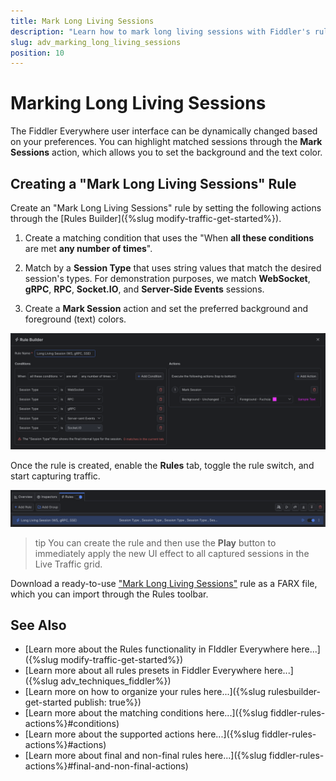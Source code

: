 ```yaml
---
title: Mark Long Living Sessions
description: "Learn how to mark long living sessions with Fiddler's rules."
slug: adv_marking_long_living_sessions
position: 10
---
```


# Marking Long Living Sessions


The Fiddler Everywhere user interface can be dynamically changed based on your preferences. You can highlight matched sessions through the **Mark Sessions** action, which allows you to set the background and the text color.

## Creating a "Mark Long Living Sessions" Rule

Create an "Mark Long Living Sessions" rule by setting the following actions through the [Rules Builder]({%slug modify-traffic-get-started%}).

1. Create a matching condition that uses the "When **all these conditions** are met **any number of times**". 

1. Match by a **Session Type** that uses string values that match the desired session's types. For demonstration purposes, we match **WebSocket**, **gRPC**, **RPC**, **Socket.IO**, and **Server-Side Events** sessions.

1. Create a **Mark Session** action and set the preferred background and foreground (text) colors.

![Creating "Mark Long Living Sessions" rule](../../images/advanced/mark-long-living-sessions.png)

Once the rule is created, enable the **Rules** tab, toggle the rule switch, and start capturing traffic.

![Activating the "Mark Long Living Sessions" rule](../../images/advanced/mark-long-living-sessions-active.png)

>tip You can create the rule and then use the **Play** button to immediately apply the new UI effect to all captured sessions in the Live Traffic grid.

Download a ready-to-use <a href="https://github.com/telerik/fiddler-everywhere/tree/master/rules/mark-long-living-sessions" target="_blank">"Mark Long Living Sessions"</a> rule as a FARX file, which you can import through the Rules toolbar.

 
## See Also

* [Learn more about the Rules functionality in FIddler Everywhere here...]({%slug modify-traffic-get-started%})
* [Learn more about all rules presets in Fiddler Everywhere here...]({%slug adv_techniques_fiddler%})
* [Learn more on how to organize your rules here...]({%slug rulesbuilder-get-started
publish: true%})
* [Learn more about the matching conditions here...]({%slug fiddler-rules-actions%}#conditions)
* [Learn more about the supported actions here...]({%slug fiddler-rules-actions%}#actions)
* [Learn more about final and non-final rules here...]({%slug fiddler-rules-actions%}#final-and-non-final-actions)